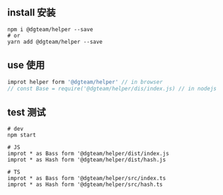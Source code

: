 ## install 安装
```shell
npm i @dgteam/helper --save
# or
yarn add @dgteam/helper --save
```

## use 使用
```javascript
improt helper form '@dgteam/helper' // in browser
// const Base = require('@dgteam/helper/dis/index.js) // in nodejs
```

## test 测试
```shell
# dev
npm start

# JS
improt * as Bass form '@dgteam/helper/dist/index.js
improt * as Hash form '@dgteam/helper/dist/hash.js

# TS
improt * as Bass form '@dgteam/helper/src/index.ts
improt * as Hash form '@dgteam/helper/src/hash.ts
```